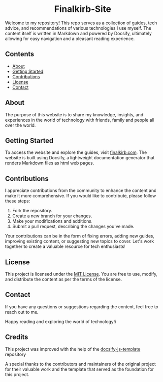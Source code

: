 <div align="center">

# Finalkirb-Site

</div>

Welcome to my repository! This repo serves as a collection of guides, tech advice, and recommendations of various technologies I use myself. The content itself is written in Markdown and powered by Docsify, ultimately allowing for easy navigation and a pleasant reading experience.

## Contents

- [About](#about)
- [Getting Started](#getting-started)
- [Contributions](#contributions)
- [License](#license)
- [Contact](#contact)

## About

The purpose of this website is to share my knowledge, insights, and experiences in the world of technology with friends, family and people all over the world.

## Getting Started

To access the website and explore the guides, visit [finalkirb.com](https://finalkirb.com). The website is built using Docsify, a lightweight documentation generator that renders Markdown files as html web pages.

## Contributions

I appreciate contributions from the community to enhance the content and make it more comprehensive. If you would like to contribute, please follow these steps:

1. Fork the repository.
2. Create a new branch for your changes.
3. Make your modifications and additions.
4. Submit a pull request, describing the changes you've made.

Your contributions can be in the form of fixing errors, adding new guides, improving existing content, or suggesting new topics to cover. Let's work together to create a valuable resource for tech enthusiasts!

## License

This project is licensed under the [MIT License](LICENSE). You are free to use, modify, and distribute the content as per the terms of the license.

## Contact

If you have any questions or suggestions regarding the content, feel free to reach out to me.

Happy reading and exploring the world of technology!i

## Credits

This project was improved with the help of the [docsify-js-template](https://github.com/MichaelCurrin/docsify-js-template) repository

A special thanks to the contributors and maintainers of the original project for their valuable work and the template that served as the foundation for this project.
